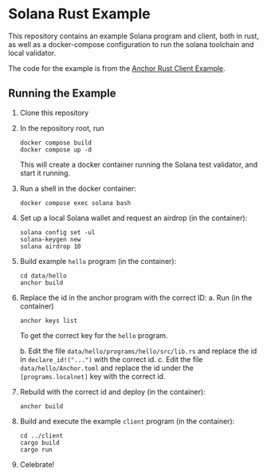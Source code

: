 # Solana Rust Example

This repository contains an example Solana program and client, both in rust, as well as a docker-compose configuration to run the solana toolchain and local validator.

The code for the example is from the [Anchor Rust Client Example](https://www.anchor-lang.com/docs/clients/rust).

## Running the Example

1. Clone this repository

2. In the repository root, run
   
       docker compose build
       docker compose up -d
   
   This will create a docker container running the Solana test validator, and start it running.

3. Run a shell in the docker container:
   
       docker compose exec solana bash

4. Set up a local Solana wallet and request an airdrop (in the container):
   
       solana config set -ul
       solana-keygen new
       solana airdrop 10

5. Build example `hello` program (in the container):
   
       cd data/hello
       anchor build

6. Replace the id in the anchor program with the correct ID:
   a. Run (in the container)
   
       anchor keys list
   
      To get the correct key for the `hello` program.
   
   b. Edit the file `data/hello/programs/hello/src/lib.rs` and replace the id in `declare_id!("...")` with the correct id.
   c. Edit the file `data/hello/Anchor.toml` and replace the id under the `[programs.localnet]` key with the correct id. 

7. Rebuild with the correct id and deploy (in the container):
   
       anchor build

8. Build and execute the example `client` program (in the container):
   
       cd ../client
       cargo build
       cargo run

9. Celebrate!   
